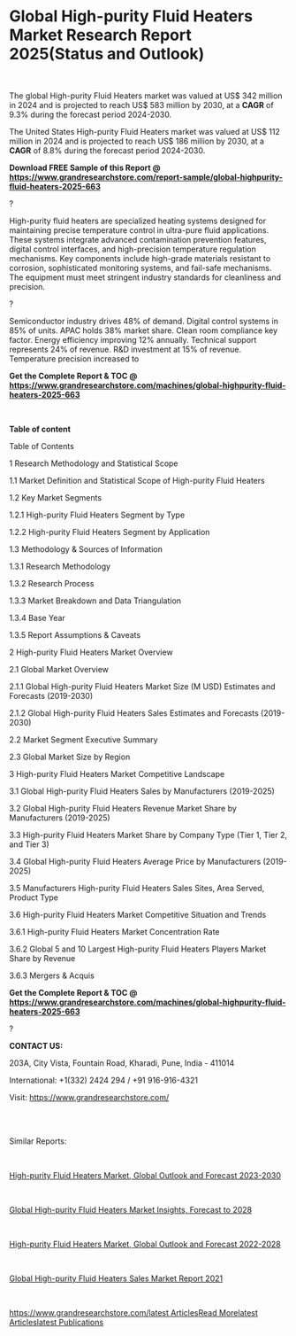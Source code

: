 <h1>Global High-purity Fluid Heaters Market Research Report 2025(Status and Outlook)</h1><br/><p>The global High-purity Fluid Heaters market was valued at US$ 342 million in 2024 and is projected to reach US$ 583 million by 2030, at a <strong>CAGR</strong> of 9.3% during the forecast period 2024-2030.</p>
 
 
 
 <p>The United States High-purity Fluid Heaters market was valued at US$ 112 million in 2024 and is projected to reach US$ 186 million by 2030, at a <strong>CAGR</strong> of 8.8% during the forecast period 2024-2030.</p>
 
 
 
 <div><b>Download FREE Sample of this Report @ <a href="https://www.grandresearchstore.com/report-sample/global-highpurity-fluid-heaters-2025-663">https://www.grandresearchstore.com/report-sample/global-highpurity-fluid-heaters-2025-663</a></b></div>
 
 
 
 <p>? </p>
 
 
 
 <p>High-purity fluid heaters are specialized heating systems designed for maintaining precise temperature control in ultra-pure fluid applications. These systems integrate advanced contamination prevention features, digital control interfaces, and high-precision temperature regulation mechanisms. Key components include high-grade materials resistant to corrosion, sophisticated monitoring systems, and fail-safe mechanisms. The equipment must meet stringent industry standards for cleanliness and precision.</p>
 
 
 
 <p>? </p>
 
 
 
 <p>Semiconductor industry drives 48% of demand. Digital control systems in 85% of units. APAC holds 38% market share. Clean room compliance key factor. Energy efficiency improving 12% annually. Technical support represents 24% of revenue. R&D investment at 15% of revenue. Temperature precision increased to</p>
 
 
 
 <div><b>Get the Complete Report & TOC @ <a href="https://www.grandresearchstore.com/machines/global-highpurity-fluid-heaters-2025-663">https://www.grandresearchstore.com/machines/global-highpurity-fluid-heaters-2025-663</a></b></div>
 
 
 
 <p><br />
 
 <b>Table of content</b></p>
 
 
 
 <p>Table of Contents<br />
 
 1 Research Methodology and Statistical Scope<br />
 
 1.1 Market Definition and Statistical Scope of High-purity Fluid Heaters<br />
 
 1.2 Key Market Segments<br />
 
 1.2.1 High-purity Fluid Heaters Segment by Type<br />
 
 1.2.2 High-purity Fluid Heaters Segment by Application<br />
 
 1.3 Methodology & Sources of Information<br />
 
 1.3.1 Research Methodology<br />
 
 1.3.2 Research Process<br />
 
 1.3.3 Market Breakdown and Data Triangulation<br />
 
 1.3.4 Base Year<br />
 
 1.3.5 Report Assumptions & Caveats<br />
 
 2 High-purity Fluid Heaters Market Overview<br />
 
 2.1 Global Market Overview<br />
 
 2.1.1 Global High-purity Fluid Heaters Market Size (M USD) Estimates and Forecasts (2019-2030)<br />
 
 2.1.2 Global High-purity Fluid Heaters Sales Estimates and Forecasts (2019-2030)<br />
 
 2.2 Market Segment Executive Summary<br />
 
 2.3 Global Market Size by Region<br />
 
 3 High-purity Fluid Heaters Market Competitive Landscape<br />
 
 3.1 Global High-purity Fluid Heaters Sales by Manufacturers (2019-2025)<br />
 
 3.2 Global High-purity Fluid Heaters Revenue Market Share by Manufacturers (2019-2025)<br />
 
 3.3 High-purity Fluid Heaters Market Share by Company Type (Tier 1, Tier 2, and Tier 3)<br />
 
 3.4 Global High-purity Fluid Heaters Average Price by Manufacturers (2019-2025)<br />
 
 3.5 Manufacturers High-purity Fluid Heaters Sales Sites, Area Served, Product Type<br />
 
 3.6 High-purity Fluid Heaters Market Competitive Situation and Trends<br />
 
 3.6.1 High-purity Fluid Heaters Market Concentration Rate<br />
 
 3.6.2 Global 5 and 10 Largest High-purity Fluid Heaters Players Market Share by Revenue<br />
 
 3.6.3 Mergers & Acquis</p>
 
 
 
 <div><b>Get the Complete Report & TOC @ <a href="https://www.grandresearchstore.com/machines/global-highpurity-fluid-heaters-2025-663">https://www.grandresearchstore.com/machines/global-highpurity-fluid-heaters-2025-663</a></b></div>
 
 
 
 <p>? </p>
 
 
 
 <p><b>CONTACT US:</b><br />
 
 203A, City Vista, Fountain Road, Kharadi, Pune, India - 411014<br />
 
 International: +1(332) 2424 294 / +91 916-916-4321<br />
 
 Visit: <a href="https://www.grandresearchstore.com/">https://www.grandresearchstore.com/</a><br />
 
 <br />
 
 <br />
 
 Similar Reports:<br />
 
 <br />
 
 <a href="https://www.grandresearchstore.com/machines/global-highpurity-fluid-heaters-forecast-2023-2030-436">High-purity Fluid Heaters Market, Global Outlook and Forecast 2023-2030</a><br />
 
 <br />
 
 <a href="https://www.grandresearchstore.com/machines/global-highpurity-fluid-heaters-2028-508">Global High-purity Fluid Heaters Market Insights, Forecast to 2028</a><br />
 
 <br />
 
 <a href="https://www.grandresearchstore.com/machines/global-highpurity-fluid-heaters-forecast-2022-2028-72">High-purity Fluid Heaters Market, Global Outlook and Forecast 2022-2028</a><br />
 
 <br />
 
 <a href="https://www.grandresearchstore.com/manufacturing-and-construction/global-highpurity-fluid-heaters-2021-283">Global High-purity Fluid Heaters Sales Market Report 2021</a><br />
 
 <br />
 
 <a href="https://gyeongbokgung.com">https://www.grandresearchstore.com/</a><a href="https://hallyeomaritime.com">latest Articles</a><a href="https://jingwansa.com">Read More</a><a href="https://nguoiviet.jp/">latest Articles</a><a href="https://www.intelmarketresearch.com/">latest Publications</a></p>